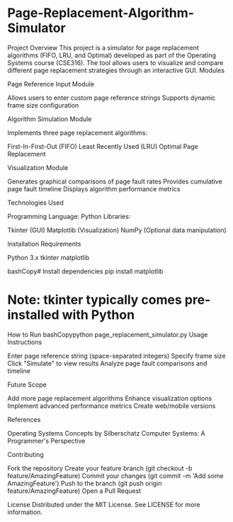 # Page-Replacement-Algorithm-Simulator
Project Overview
This project is a simulator for page replacement algorithms (FIFO, LRU, and Optimal) developed as part of the Operating Systems course (CSE316). The tool allows users to visualize and compare different page replacement strategies through an interactive GUI.
Modules

Page Reference Input Module

Allows users to enter custom page reference strings
Supports dynamic frame size configuration


Algorithm Simulation Module

Implements three page replacement algorithms:

First-In-First-Out (FIFO)
Least Recently Used (LRU)
Optimal Page Replacement




Visualization Module

Generates graphical comparisons of page fault rates
Provides cumulative page fault timeline
Displays algorithm performance metrics



Technologies Used

Programming Language: Python
Libraries:

Tkinter (GUI)
Matplotlib (Visualization)
NumPy (Optional data manipulation)



Installation Requirements

Python 3.x
tkinter
matplotlib

bashCopy# Install dependencies
pip install matplotlib
# Note: tkinter typically comes pre-installed with Python
How to Run
bashCopypython page_replacement_simulator.py
Usage Instructions

Enter page reference string (space-separated integers)
Specify frame size
Click "Simulate" to view results
Analyze page fault comparisons and timeline

Future Scope

Add more page replacement algorithms
Enhance visualization options
Implement advanced performance metrics
Create web/mobile versions

References

Operating Systems Concepts by Silberschatz
Computer Systems: A Programmer's Perspective

Contributing

Fork the repository
Create your feature branch (git checkout -b feature/AmazingFeature)
Commit your changes (git commit -m 'Add some AmazingFeature')
Push to the branch (git push origin feature/AmazingFeature)
Open a Pull Request

License
Distributed under the MIT License. See LICENSE for more information.
